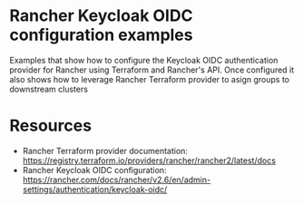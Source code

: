# Rancher Keycloak OIDC configuration examples
Examples that show how to configure the Keycloak OIDC authentication provider for Rancher using Terraform and Rancher's API. Once configured it also shows how to leverage Rancher Terraform provider to asign groups to downstream clusters

# Resources
- Rancher Terraform provider documentation: https://registry.terraform.io/providers/rancher/rancher2/latest/docs
- Rancher Keycloak OIDC configuration: https://rancher.com/docs/rancher/v2.6/en/admin-settings/authentication/keycloak-oidc/
